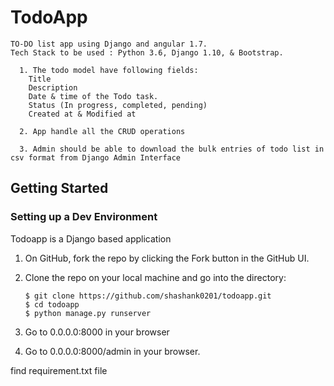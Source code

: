 # TodoApp

    TO-DO list app using Django and angular 1.7.
    Tech Stack to be used : Python 3.6, Django 1.10, & Bootstrap.

      1. The todo model have following fields:
        Title
        Description
        Date & time of the Todo task.
        Status (In progress, completed, pending)
        Created at & Modified at

      2. App handle all the CRUD operations
      
      3. Admin should be able to download the bulk entries of todo list in csv format from Django Admin Interface
 
## Getting Started

### Setting up a Dev Environment

Todoapp is a Django based application

1. On GitHub, fork the repo by clicking the Fork button in the GitHub UI.
2. Clone the repo on your local machine and go into the directory:

       $ git clone https://github.com/shashank0201/todoapp.git
       $ cd todoapp
       $ python manage.py runserver

3. Go to 0.0.0.0:8000 in your browser
4. Go to 0.0.0.0:8000/admin in your browser.

find requirement.txt file 
